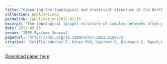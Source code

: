 ```yaml
---
title: "Comparing the topological and electrical structure of the North American electric power infrastructure"
collection: publications
permalink: /publication/2012-02-15
excerpt: 'The topological (graph) structure of complex networks often provides valuable information about the performance and vulnerability of the network. However, there are multiple ways to represent a given network as a graph. Electric power transmission and distribution networks have a topological structure that is straightforward to represent and analyze as a graph. However, simple graph models neglect the comprehensive connections between components that result from Ohm's and Kirchhoff's laws. This paper describes the structure of the three North American electric power interconnections, from the perspective of both topological and electrical connectivity. We compare the simple topology of these networks with that of random, preferential-attachment, and small-world networks of equivalent sizes and find that power grids differ substantially from these abstract models in degree distribution, clustering, diameter and assortativity, and thus conclude that these topological forms may be misleading as models of power systems. To study the electrical connectivity of power systems, we propose a new method for representing electrical structure using electrical distances rather than geographic connections. Comparisons of these two representations of the North American power networks reveal notable differences between the electrical and topological structures of electric power networks.'
date: 2012-02-15
venue: 'IEEE Systems Journal'
paperurl: 'https://doi.org/10.1109/JSYST.2012.2183033'
citation: 'Cotilla-Sanchez E, Hines PDH, Barrows C, Blumsack S. &quot;Comparing the topological and electrical structure of the North American electric power infrastructure.&quot; <i>IEEE Systems Journal</i>. 6(4):616-626 (2012)'
---
```


[Download paper here](https://doi.org/10.1109/JSYST.2012.2183033)
